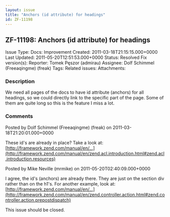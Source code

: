 ```yaml
---
layout: issue
title: "Anchors (id attribute) for headings"
id: ZF-11198
---
```


ZF-11198: Anchors (id attribute) for headings
---------------------------------------------

 Issue Type: Docs: Improvement Created: 2011-03-18T21:15:15.000+0000 Last Updated: 2011-05-20T12:51:53.000+0000 Status: Resolved Fix version(s): 
 Reporter:  Tomek Pęszor (admirau)  Assignee:  Dolf Schimmel (Freeaqingme) (freak)  Tags: 
 Related issues: 
 Attachments: 
### Description

We need all pages of the docs to have id attribute (anchors) for all headings, so we could directly link to the specific part of the page. Some of them are quite long so this is the feature I miss a lot.

 

 

### Comments

Posted by Dolf Schimmel (Freeaqingme) (freak) on 2011-03-18T21:20:01.000+0000

These id's are already in place? Take a look at: [http://framework.zend.com/manual/en/…](http://framework.zend.com/manual/en/zend.acl.introduction.html#zend.acl.introduction.resources)

 

 

Posted by Mike Neville (mrmike) on 2011-05-20T02:40:09.000+0000

I agree, the id's (anchors) are already there. They are just on the section div rather than on the h1's. For another example, look at: [http://framework.zend.com/manual/en/…](http://framework.zend.com/manual/en/zend.controller.action.html#zend.controller.action.prepostdispatch)

This issue should be closed.

 

 